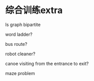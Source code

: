 # 综合训练extra

&#x20;Is graph bipartite

word ladder?

bus route?

robot cleaner?

canoe visiting from the entrance to exit?

maze problem
